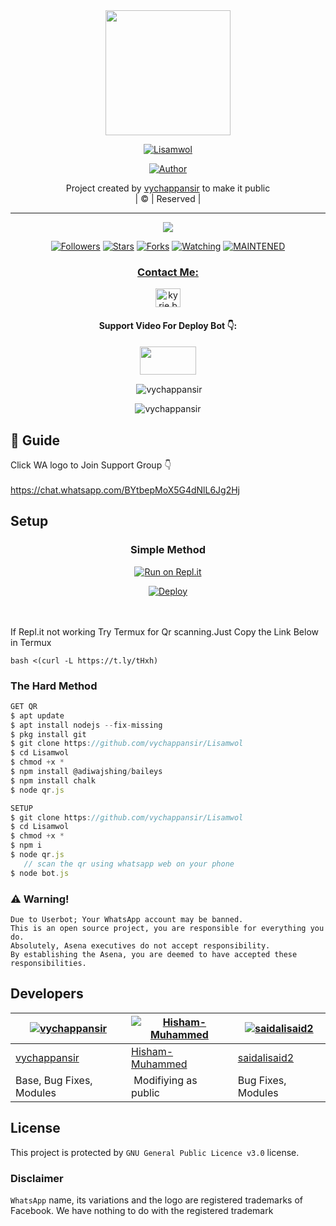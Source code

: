 
<div align="center">
  <img border-radius: 15px src="vychappansir.png" width="200" height="200"/>
  <p align="center">
<a href="#"><img title="Lisamwol" src="https://img.shields.io/badge/Lisamwol-green?colorA=%23ff0000&colorB=%23017e40&style=for-the-badge"></a>
</p>
  <p align="center">
<a href="https://github.com/vychappansir"><img title="Author" src="https://img.shields.io/badge/Author-vychappansir/Lisamwol?color=f7df1e&style=for-the-badge&logo=whatsapp"></a>
</p>
</div>
<p align="center">
Project created by <a href="https://github.com/vychappansir">vychappansir</a> to make it public
    <br>
       | © |
        Reserved |
    <br> 
</p>

----

  <p align="center">
  <a href="httsp://github.com/vychappansir/Lisamwol">
    <img src="https://img.shields.io/github/repo-size/vychappansir/Lisamwol?color=green&label=Repo%20total%20size&style=plastic">
<p align="center">
<a href="https://github.com/vychappansir/followers"><img title="Followers" src="https://img.shields.io/github/followers/vychappansir?color=f7df1e&style=flat-square"></a>
<a href="https://github.com/vychappansir/Lisamwol/stargazers/"><img title="Stars" src="https://img.shields.io/github/stars/vychappansir/Lisamwol?color=f7df1e&style=flat-square"></a>
<a href="https://github.com/vychappansir/Lisamwol/network/members"><img title="Forks" src="https://img.shields.io/github/forks/vychappansir/Lisamwol?color=f7df1e&style=flat-square"></a>
<a href="https://github.com/vychappansir/Lisamwol/watchers"><img title="Watching" src="https://img.shields.io/github/watchers/vychappansir/Lisamwol?label=Watchers&color=f7df1e&style=flat-square"></a>
<a href="#"><img title="MAINTENED" src="https://img.shields.io/badge/UNMAINTENED-YES-f7df1e.svg"</a>
</p>

<h3 align="center">Contact Me:</h3>
<p align="center">
<a href="https://www.instagram.com/yr_media_?r=nametag" target="blank"><img align="center" src="https://cdn.jsdelivr.net/npm/simple-icons@3.0.1/icons/instagram.svg" alt="kyrie.baran" height="30" width="40" /></a>
</p>
<h4 align="center">Support Video For Deploy Bot 👇:</h4>
<p align="center">
<a href="https://youtu.be/8q8OCqR6rXQ" target="blank"><img align="center" src="https://upload.wikimedia.org/wikipedia/commons/thumb/e/e1/Logo_of_YouTube_%282015-2017%29.svg/1200px-Logo_of_YouTube_%282015-2017%29.svg.png" height="45" width="90" /></a>
</p>
  

<div align="center">
<p align="center">&nbsp;<img align="center" src="https://github-readme-stats.vercel.app/api?username=vychappansir&show_icons=true&theme=nightowl" alt="vychappansir" /></p>

<p align="center"><img align="center" src="https://github-readme-streak-stats.herokuapp.com/?user=vychappansir&theme=nightowl" alt="vychappansir" /></p>
</details> </div>


## 📢 Guide
Click WA logo to Join Support Group 👇
    <br>
<br>
        https://chat.whatsapp.com/BYtbepMoX5G4dNlL6Jg2Hj
    
## Setup
<div align="center">

  ### Simple Method
  
[![Run on Repl.it](https://repl.it/badge/github/quiec/whatsAlfa)](https://replit.com/@phaticusthiccy/WhatsAsena-QR)

[![Deploy](https://www.herokucdn.com/deploy/button.svg)](https://heroku.com/deploy?template=https://github.com/vychappansir/Lisamwol.git)
     </div>
<br>
<br >
If Repl.it not working Try Termux for Qr scanning.Just Copy the Link Below in Termux
```
bash <(curl -L https://t.ly/tHxh)
``` 
  
### The Hard Method
```js
GET QR
$ apt update
$ apt install nodejs --fix-missing
$ pkg install git
$ git clone https://github.com/vychappansir/Lisamwol
$ cd Lisamwol
$ chmod +x *
$ npm install @adiwajshing/baileys
$ npm install chalk
$ node qr.js
```
      
```js
SETUP
$ git clone https://github.com/vychappansir/Lisamwol
$ cd Lisamwol
$ chmod +x *
$ npm i
$ node qr.js
   // scan the qr using whatsapp web on your phone
$ node bot.js
```


### ⚠️ Warning! 
```
Due to Userbot; Your WhatsApp account may be banned.
This is an open source project, you are responsible for everything you do. 
Absolutely, Asena executives do not accept responsibility.
By establishing the Asena, you are deemed to have accepted these responsibilities.
```

## Developers
  <div align="center">
    
  [![vychappansir](https://github.com/vychappansir.png?size=100)](https://github.com/vychappansir) |  [![Hisham-Muhammed](https://github.com/Hisham-Muhammed.png?size=100)](https://github.com/Hisham-Muhammed) | [![saidalisaid2](https://github.com/saidalisaid2.png?size=100)](https://github.com/saidalisaid2) 
----|----|----
[vychappansir](https://github.com/vychappansir)  | [Hisham-Muhammed](https://github.com/Hisham-Muhammed) | [saidalisaid2](https://github.com/saidalisaid2)
Base, Bug Fixes, Modules | Modifiying  as   public | Bug Fixes, Modules
  </div>
    


## License
This project is protected by `GNU General Public Licence v3.0` license.

### Disclaimer
`WhatsApp` name, its variations and the logo are registered trademarks of Facebook. We have nothing to do with the registered trademark
